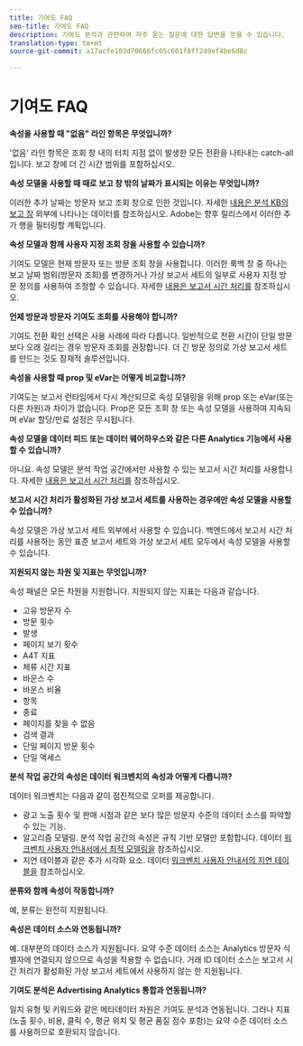 ```yaml
---
title: 기여도 FAQ
seo-title: 기여도 FAQ
description: 기여도 분석과 관련하여 자주 묻는 질문에 대한 답변을 얻을 수 있습니다.
translation-type: tm+mt
source-git-commit: a17acfe103d70666fc05c601f8ff249ef4be6d8c

---
```



# 기여도 FAQ

**속성을 사용할 때 "없음" 라인 항목은 무엇입니까?**

'없음' 라인 항목은 조회 창 내의 터치 지점 없이 발생한 모든 전환을 나타내는 catch-all입니다. 보고 창에 더 긴 시간 범위를 포함하십시오.

**속성 모델을 사용할 때 때로 보고 창 밖의 날짜가 표시되는 이유는 무엇입니까?**

이러한 추가 날짜는 방문자 보고 조회 창으로 인한 것입니다. 자세한 [내용은 분석 KB의 보고 창](https://helpx.adobe.com/analytics/kb/data-appearing-outside-reporting-window.html) 외부에 나타나는 데이터를 참조하십시오. Adobe는 향후 릴리스에서 이러한 추가 행을 필터링할 계획입니다.

**속성 모델과 함께 사용자 지정 조회 창을 사용할 수 있습니까?**

기여도 모델은 현재 방문자 또는 방문 조회 창을 사용합니다. 이러한 룩백 창 중 하나는 보고 날짜 범위(방문자 조회)를 변경하거나 가상 보고서 세트의 일부로 사용자 지정 방문 정의를 사용하여 조정할 수 있습니다. 자세한 [내용은 보고서 시간 처리를](../../../../components/vrs/vrs-report-time-processing.md) 참조하십시오.

**언제 방문과 방문자 기여도 조회를 사용해야 합니까?**

기여도 전환 확인 선택은 사용 사례에 따라 다릅니다. 일반적으로 전환 시간이 단일 방문보다 오래 걸리는 경우 방문자 조회를 권장합니다. 더 긴 방문 정의로 가상 보고서 세트를 만드는 것도 잠재적 솔루션입니다.

**속성을 사용할 때 prop 및 eVar는 어떻게 비교합니까?**

기여도는 보고서 런타임에서 다시 계산되므로 속성 모델링을 위해 prop 또는 eVar(또는 다른 차원)과 차이가 없습니다. Prop은 모든 조회 창 또는 속성 모델을 사용하여 지속되며 eVar 할당/만료 설정은 무시됩니다.

**속성 모델을 데이터 피드 또는 데이터 웨어하우스와 같은 다른 Analytics 기능에서 사용할 수 있습니까?**

아니요. 속성 모델은 분석 작업 공간에서만 사용할 수 있는 보고서 시간 처리를 사용합니다. 자세한 [내용은 보고서 시간 처리를](../../../../components/vrs/vrs-report-time-processing.md) 참조하십시오.

**보고서 시간 처리가 활성화된 가상 보고서 세트를 사용하는 경우에만 속성 모델을 사용할 수 있습니까?**

속성 모델은 가상 보고서 세트 외부에서 사용할 수 있습니다. 백엔드에서 보고서 시간 처리를 사용하는 동안 표준 보고서 세트와 가상 보고서 세트 모두에서 속성 모델을 사용할 수 있습니다.

**지원되지 않는 차원 및 지표는 무엇입니까?**

속성 패널은 모든 차원을 지원합니다. 지원되지 않는 지표는 다음과 같습니다.

* 고유 방문자 수
* 방문 횟수
* 발생
* 페이지 보기 횟수
* A4T 지표
* 체류 시간 지표
* 바운스 수
* 바운스 비율
* 항목
* 종료
* 페이지를 찾을 수 없음
* 검색 결과
* 단일 페이지 방문 횟수
* 단일 액세스

**분석 작업 공간의 속성은 데이터 워크벤치의 속성과 어떻게 다릅니까?**

데이터 워크벤치는 다음과 같이 점진적으로 오퍼를 제공합니다.

* 광고 노출 횟수 및 판매 시점과 같은 보다 많은 방문자 수준의 데이터 소스를 파악할 수 있는 기능.
* 알고리즘 모델링. 분석 작업 공간의 속성은 규칙 기반 모델만 포함합니다. 데이터 [워크벤치 사용자 안내서에서 최적 모델링을](https://marketing.adobe.com/resources/help/en_US/insight/client/c_attrib_algorithmic.html) 참조하십시오.
* 지연 테이블과 같은 추가 시각화 요소. 데이터 [워크벤치 사용자 안내서의 지연 테이블을](https://marketing.adobe.com/resources/help/en_US/insight/client/c_lat_tbls.html) 참조하십시오.

**분류와 함께 속성이 작동합니까?**

예, 분류는 완전히 지원됩니다.

**속성은 데이터 소스와 연동됩니까?**

예. 대부분의 데이터 소스가 지원됩니다. 요약 수준 데이터 소스는 Analytics 방문자 식별자에 연결되지 않으므로 속성을 적용할 수 없습니다. 거래 ID 데이터 소스는 보고서 시간 처리가 활성화된 가상 보고서 세트에서 사용하지 않는 한 지원됩니다.

**기여도 분석은 Advertising Analytics 통합과 연동됩니까?**

일치 유형 및 키워드와 같은 메타데이터 차원은 기여도 분석과 연동됩니다. 그러나 지표(노출 횟수, 비용, 클릭 수, 평균 위치 및 평균 품질 점수 포함)는 요약 수준 데이터 소스를 사용하므로 호환되지 않습니다.
